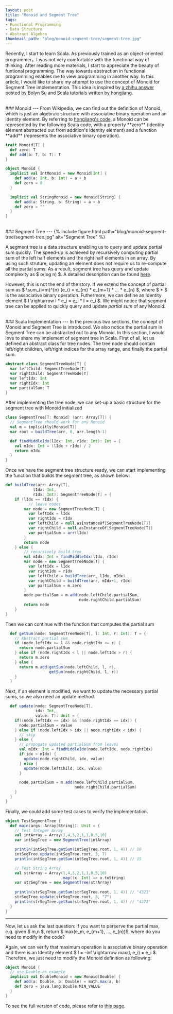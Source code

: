 ```yaml
---
layout: post
title: "Monoid and Segment Tree"
tags:
- Functional Programming
- Data Structure
- Abstract Algebra
thumbnail_path: "blog/monoid-segment-tree/segment-tree.jpg"
---
```


Recently, I start to learn Scala. As previously trained as an object-oriented programmer，I was not very comfortable with the functional way of thinking. After reading more materials, I start to appreciate the beauty of funtional programming. The way towards abstraction in functional programming enables me to view programming in another way. In this article, I would like to share my attempt to use the concept of Monoid for Segment Tree implementation. This idea is inspired by <a href="https://www.zhihu.com/question/54746883/answer/152084219" target="_blank">a zhihu answer posted by Bolyn Su</a> and <a href="http://hongjiang.info/scala/" target="_blank">Scala tutorials written by hongjiang</a>.

<br />
### Monoid
---
From Wikipedia, we can find out the definition of Monoid, which is just an algebraic structure with associative binary operation and an identity element. By referring to <a href="http://hongjiang.info/semigroup-and-monoid/" target="_blank">hongjiang's code</a>, a Monoid can be represented by the following Scala code, with a property **zero** (identity element abstracted out from addition's identity element) and a function **add** (represents the associative binary operation).

```scala
trait Monoid[T] {
  def zero: T
  def add(a: T, b: T): T
}

object Monoid {
  implicit val IntMonoid = new Monoid[Int] {
    def add(a: Int, b: Int) = a + b
    def zero = 0
  }

  implicit val StringMonoid = new Monoid[String] {
    def add(a: String, b: String) = a + b
    def zero = ""
  }
}
```

<br />
### Segment Tree
---
{% include figure.html path="blog/monoid-segment-tree/segment-tree.jpg" alt="Segment Tree" %}

A segment tree is a data structure enabling us to query and update partial sum quickly. The speed-up is achieved by recursively computing partial sum of the left half elements and the right half elements in an array. By using such struture, updating an element does not require us to re-compute all the partial sums. As a result, segment tree has query and update complexity as $ o(log n) $. A detailed description can be found <a href="https://www.geeksforgeeks.org/segment-tree-set-1-sum-of-given-range/" target="_blank">here</a>.  

However, this is not the end of the story. If we extend the concept of partial sum as $ \sum_{i=m}^{n} {e_i} = e_{m} * e_{m+1} * ... * e_{n} $, where $ * $ is the associative binary operation. Futhermore, we can define an Identity element $ I \rightarrow I * e_i = e_i * I = e_i $. We might notice that segment tree can be applied to quickly query and update *partial sum* of any Monoid.

<br />
### Scala Implementation
---
In the previous two sections, the concept of Monoid and Segment Tree is introduced. We also notice the partial sum in Segment Tree can be abstracted out to any Monoid. In this section, I would love to share my implement of segment tree in Scala. First of all, let us defined an abstract class for tree nodes. The tree node should contain left/right children, left/right indices for the array range, and finally the partial sum.

```scala
abstract class SegmentTreeNode[T] {
  var leftChild: SegmentTreeNode[T]
  var rightChild: SegmentTreeNode[T]
  var leftIdx: Int
  var rightIdx: Int
  var partialSum: T
}
```

After implementing the tree node, we can set-up a basic structure for the segment tree with Monoid initialized
```scala
class SegmentTree[T: Monoid] (arr: Array[T]) {
  // SegmentTree should work for any Monoid
  val m = implicitly[Monoid[T]]
  var root = buildTree(arr, 0, arr.length-1)

  def findMiddleIdx(lIdx: Int, rIdx: Int): Int = {
    val mIdx: Int = (lIdx + rIdx) / 2
    return mIdx
  }
}
```

Once we have the segment tree structure ready, we can start implementing the function that builds the segment tree, as shown below:
```scala
def buildTree(arr: Array[T],
            lIdx: Int,
            rIdx: Int): SegmentTreeNode[T] = {
    if (lIdx == rIdx) {
          // leave nodes
        var node = new SegmentTreeNode[T] {
          var leftIdx = lIdx
          var rightIdx = rIdx
          var leftChild = null.asInstanceOf[SegmentTreeNode[T]]
          var rightChild = null.asInstanceOf[SegmentTreeNode[T]]
          var partialSum = arr(lIdx)
        }
        return node
    } else {
        // recursively build tree
        val mIdx: Int = findMiddleIdx(lIdx, rIdx)
        var node = new SegmentTreeNode[T] {
          var leftIdx = lIdx
          var rightIdx = rIdx
          var leftChild = buildTree(arr, lIdx, mIdx)
          var rightChild = buildTree(arr, mIdx+1, rIdx)
          var partialSum = m.zero
        }
        node.partialSum = m.add(node.leftChild.partialSum,
                                node.rightChild.partialSum)
        return node
    }
}
```

Then we can continue with the function that computes the partial sum
```scala
  def getSum(node: SegmentTreeNode[T], l: Int, r: Int): T = {
    // Abstract partial sum
    if (node.leftIdx >= l && node.rightIdx <= r) {
      return node.partialSum
    } else if (node.rightIdx < l || node.leftIdx > r) {
      return m.zero
    } else {
      return m.add(getSum(node.leftChild, l, r),
                   getSum(node.rightChild, l, r))
    }
  }
```

Next, if an element is modified, we want to update the necessary partial sums, so we also need an update method.
```scala
  def update(node: SegmentTreeNode[T],
             idx: Int,
             value: T): Unit = {
    if((node.leftIdx == idx) && (node.rightIdx == idx)) {
      node.partialSum = value
    } else if (node.leftIdx > idx || node.rightIdx < idx) {
      // skip
    } else {
      // propogate updated partialSum from leaves
      val mIdx: Int = findMiddleIdx(node.leftIdx, node.rightIdx)
      if(idx > mIdx) {
        update(node.rightChild, idx, value)
      } else {
        update(node.leftChild, idx, value)
      }

      node.partialSum = m.add(node.leftChild.partialSum,
                              node.rightChild.partialSum)
    }
  }
}
```

Finally, we could add some test cases to verify the implementation.
```scala
object TestSegmentTree {
  def main(args: Array[String]): Unit = {
    // Test Integer Array
    val intArray = Array(1,4,3,2,1,1,0,5,10)
    var intSegTree = new SegmentTree(intArray)

    println(intSegTree.getSum(intSegTree.root, 1, 4)) // 10
    intSegTree.update(intSegTree.root, 3, 7)
    println(intSegTree.getSum(intSegTree.root, 1, 4)) // 15

    // Test String Array
    val strArray = Array(1,4,3,2,1,1,0,5,10)
                        .map((x: Int) => x.toString)
    var strSegTree = new SegmentTree(strArray)
    
    println(strSegTree.getSum(strSegTree.root, 1, 4)) // "4321"
    strSegTree.update(strSegTree.root, 3, "7")
    println(strSegTree.getSum(strSegTree.root, 1, 4)) // "4371"
  }
}
```

---
Now, let us ask the last question: if you want to perserve the partial max, e.g. given $ m,n $, return $ max(e_m, e_{m+1}, ..., e_{n})$, where do you need to modify in the code? 

Again, we can verify that maximum operation is associative binary operation and there is an Identity element $ I = -inf \rightarrow max(I, e_i) = e_i $. Therefore, we just need to modify the Monoid definition as following:

```scala
object Monoid {
  // use Double as example
  implicit val DoubleMonoid = new Monoid[Double] {
    def add(a: Double, b: Double) = math.max(a, b)
    def zero = java.lang.Double.MIN_VALUE
  }
}
```

To see the full version of code, please refer to <a href="https://github.com/randxie/machine-learning-practice/blob/master/data_structure/FunctionalSegmentTree.scala" target="_blank">this page</a>.
